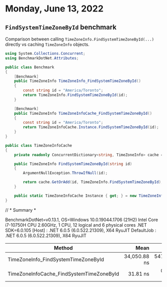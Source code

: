 # Monday, June 13, 2022

## `FindSystemTimeZoneById` benchmark

Comparison between calling `TimeZoneInfo.FindSystemTimeZoneById(...)` directly vs caching `TimeZoneInfo` objects.

```csharp
using System.Collections.Concurrent;
using BenchmarkDotNet.Attributes;

public class Benchmark
{
    [Benchmark]
    public TimeZoneInfo TimeZoneInfo_FindSystemTimeZoneById()
    {
        const string id = "America/Toronto";
        return TimeZoneInfo.FindSystemTimeZoneById(id);
    }

    [Benchmark]
    public TimeZoneInfo TimeZoneInfoCache_FindSystemTimeZoneById()
    {
        const string id = "America/Toronto";
        return TimeZoneInfoCache.Instance.FindSystemTimeZoneById(id);
    }
}

public class TimeZoneInfoCache
{
    private readonly ConcurrentDictionary<string, TimeZoneInfo> cache = new(StringComparer.OrdinalIgnoreCase);

    public TimeZoneInfo FindSystemTimeZoneById(string id)
    {
        ArgumentNullException.ThrowIfNull(id);

        return cache.GetOrAdd(id, TimeZoneInfo.FindSystemTimeZoneById);
    }

    public static TimeZoneInfoCache Instance { get; } = new TimeZoneInfoCache();
}

```
// * Summary *

BenchmarkDotNet=v0.13.1, OS=Windows 10.0.19044.1706 (21H2)
Intel Core i7-10750H CPU 2.60GHz, 1 CPU, 12 logical and 6 physical cores
.NET SDK=6.0.105
  [Host]     : .NET 6.0.5 (6.0.522.21309), X64 RyuJIT
  DefaultJob : .NET 6.0.5 (6.0.522.21309), X64 RyuJIT


|                                   Method |         Mean |      Error |     StdDev |       Median |
|----------------------------------------- |-------------:|-----------:|-----------:|-------------:|
|      TimeZoneInfo_FindSystemTimeZoneById | 34,050.88 ns | 547.076 ns | 914.041 ns | 33,827.30 ns |
| TimeZoneInfoCache_FindSystemTimeZoneById |     31.81 ns |   0.674 ns |   1.822 ns |     31.00 ns |
```